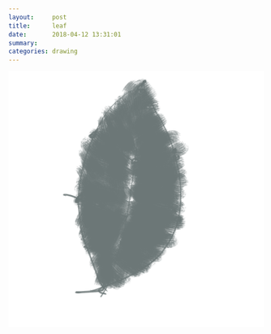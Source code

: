 ```yaml
---
layout:     post
title:      leaf
date:       2018-04-12 13:31:01
summary:    
categories: drawing
---
```

![leaf](/images/diary/leaf.png ".")
